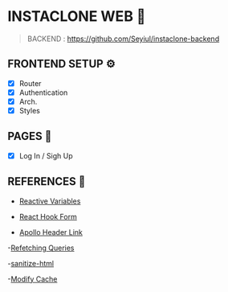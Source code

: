 # INSTACLONE WEB 📸

> BACKEND : https://github.com/Seyiul/instaclone-backend

## FRONTEND SETUP ⚙️

- [x] Router
- [x] Authentication
- [x] Arch.
- [x] Styles

## PAGES 🌈

- [x] Log In / Sigh Up

## REFERENCES 📑

- [Reactive Variables](https://www.apollographql.com/docs/react/local-state/reactive-variables/)

- [React Hook Form](https://react-hook-form.com/)

- [Apollo Header Link](https://www.apollographql.com/docs/react/networking/authentication/#header)

-[Refetching Queries](https://www.apollographql.com/docs/react/data/mutations/#refetching-queries)

-[sanitize-html](https://www.npmjs.com/package/sanitize-html)

-[Modify Cache](https://github.com/Seyiul/instaclone-web/issues/1)
